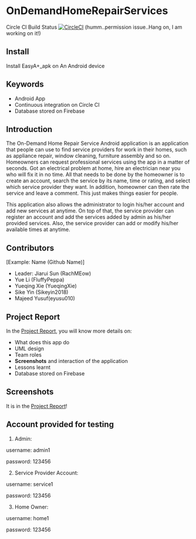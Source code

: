 # OnDemandHomeRepairServices
Circle CI Build Status [![CircleCI](https://circleci.com/gh/RachMEow/OnDemandHomeRepairServices/tree/master.svg?style=svg&circle-token=bed6e79259c77aa14892e417ed1d492a658b7549)](https://circleci.com/gh/RachMEow/OnDemandHomeRepairServices/tree/master)
(humm..permission issue..Hang on, I am working on it!)

## Install
Install EasyA+_apk on An Android device

## Keywords
* Android App
* Continuous integration on Circle CI
* Database stored on Firebase

## Introduction 

The On-Demand Home Repair Service Android application is an application that people
can use to find service providers for work in their homes, such as appliance repair, window
cleaning, furniture assembly and so on. Homeowners can request professional services using
the app in a matter of seconds. Got an electrical problem at home, hire an electrician near you
who will fix it in no time. All that needs to be done by the homeowner is to create an account,
search the service by its name, time or rating, and select which service provider they want. In
addition, homeowner can then rate the service and leave a comment. This just makes things
easier for people.

This application also allows the administrator to login his/her account and add new
services at anytime. On top of that, the service provider can register an account and add the
services added by admin as his/her provided services. Also, the service provider can add or
modify his/her available times at anytime.

## Contributors
[Example: Name (Github Name)]

* Leader: Jiarui Sun (RachMEow)
* Yue Li (FluffyPeppa)
* Yueqing Xie (YueqingXie)
* Sike Yin (Sikeyin2018) 
* Majeed Yusuf(eyusu010)

## Project Report
In the [Project Report](https://drive.google.com/open?id=1F_nvhJb2kLYIOmMZPcLvIoD4y9WJ5_oX), you will know more details on:
* What does this app do
* UML design
* Team roles
* **Screenshots** and interaction of the application
* Lessons learnt
* Database stored on Firebase

## Screenshots
It is in the [Project Report](https://drive.google.com/open?id=1F_nvhJb2kLYIOmMZPcLvIoD4y9WJ5_oX)!

## Account provided for testing

1. Admin:

username: admin1

password: 123456

2. Service Provider Account:

username: service1

password: 123456

3. Home Owner:

username: home1

password: 123456
